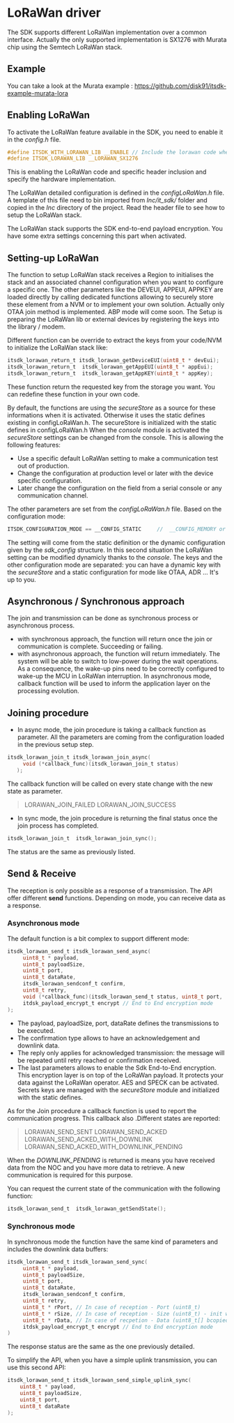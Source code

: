 # LoRaWan driver
The SDK supports different LoRaWan implementation over a common interface. Actually the only supported implementation is SX1276 with Murata chip using the Semtech LoRaWan stack.

## Example
You can take a look at the Murata example : https://github.com/disk91/itsdk-example-murata-lora

## Enabling LoRaWan
To activate the LoRaWan feature available in the SDK, you need to enable it in the *config.h* file.
```C
#define ITSDK_WITH_LORAWAN_LIB __ENABLE // Include the lorawan code when 1 disabled when 0
#define ITSDK_LORAWAN_LIB __LORAWAN_SX1276
```
This is enabling the LoRaWan code and specific header inclusion and specify the hardware implementation.

The LoRaWan detailed configuration is defined in the *configLoRaWan.h* file. A template of this file need to bin imported from *Inc/it_sdk/* folder and copied in the *Inc* directory of the project. Read the header file to see how to setup the LoRaWan stack.

The LoRaWan stack supports the SDK end-to-end payload encryption. You have some extra settings concerning this part when activated.

## Setting-up LoRaWan
The function to setup LoRaWan stack receives a Region to initialises the stack and an associated channel configuration when you want to configure a specific one.
The other parameters like the DEVEUI, APPEUI, APPKEY are loaded directly by calling dedicated functions allowing to securely store these element from a NVM or to implement your own solution. Actually only  OTAA join method is implemented. ABP mode will come soon.
The Setup is preparing the LoRaWan lib or external devices by registering the keys into the library / modem.

Different function can be override to extract the keys from your code/NVM to initialize the LoRaWan stack like:
```C
itsdk_lorawan_return_t itsdk_lorawan_getDeviceEUI(uint8_t * devEui);
itsdk_lorawan_return_t  itsdk_lorawan_getAppEUI(uint8_t * appEui);
itsdk_lorawan_return_t  itsdk_lorawan_getAppKEY(uint8_t * appKey);
```
These function return the requested key from the storage you want. You can redefine these function in your own code.

By default, the functions are using the *secureStore* as a source for these informations when it is activated. Otherwise it uses the static defines existing in configLoRaWan.h. The secureStore is initialized with the static defines in configLoRaWan.h
When the *console* module is activated the *secureStore* settings can be changed from the console. 
This is allowing the following features:
- Use a specific default LoRaWan setting to make a communication test out of production.
- Change the configuration at production level or later with the device specific configuration. 
- Later change the configuration on the field from a serial console or any communication channel.  

The other parameters are set from the *configLoRaWan.h* file. Based on the configuration mode:
```C
ITSDK_CONFIGURATION_MODE == __CONFIG_STATIC		//  __CONFIG_MEMORY or __CONFIG_EEPROM
```
The setting will come from the static definition or the dynamic configuration given by the *sdk_config* structure. In this second situation the LoRaWan setting can be modified dynamicly thanks to the *console*. The keys and the other configuration mode are separated: you can have a dynamic key with the *secureStore* and a static configuration for mode like OTAA, ADR ... It's up to you.  

## Asynchronous / Synchronous approach
The join and transmission can be done as synchronous process or asynchronous process.
- with synchronous approach, the function will return once the join or communication is complete. Succeeding or failing. 
- with asynchronous approach, the function will return immediately. The system will be able to switch to low-power during the wait operations. As a consequence, the wake-up pins need to be correctly configured to wake-up the MCU in LoRaWan interruption. In asynchronous mode, callback function will be used to inform the application layer on the processing evolution.

## Joining procedure 
- In async mode, the join procedure is taking a callback function as parameter. All the parameters are coming from the configuration loaded in the previous setup step.
```C
itsdk_lorawan_join_t itsdk_lorawan_join_async(
     void (*callback_func)(itsdk_lorawan_join_t status)
   );  
```
The callback function will be called on every state change with the new state as parameter.
> LORAWAN_JOIN_FAILED
> LORAWAN_JOIN_SUCCESS

- In sync mode, the join procedure is returning the final status once the join process has completed.
```C
itsdk_lorawan_join_t  itsdk_lorawan_join_sync();
```
The status are the same as previously listed.

## Send & Receive
The reception is only possible as a response of a transmission. The API offer different **send** functions. Depending on mode, you can receive data as a response. 

### Asynchronous mode
The default function is a bit complex to support different mode:
```C
itsdk_lorawan_send_t itsdk_lorawan_send_async(
     uint8_t * payload,
     uint8_t payloadSize,
     uint8_t port,
     uint8_t dataRate,
     itsdk_lorawan_sendconf_t confirm,
     uint8_t retry,
     void (*callback_func)(itsdk_lorawan_send_t status, uint8_t port,     uint8_t size, uint8_t * rxData),
     itdsk_payload_encrypt_t encrypt // End to End encryption mode
); 
```
- The payload, payloadSize, port, dataRate defines the transmissions to be executed.
- The confirmation type allows to have an acknowledgement and downlink data.
- The reply only applies for acknowledged transmission: the message will be repeated until retry reached or confirmation received.
- The last parameters allows to enable the Sdk End-to-End encryption. This encryption layer is on top of the LoRaWan payload. It protects your data against the LoRaWan operator. AES and SPECK can be activated. Secrets keys are managed with the *secureStore* module and initialized with the static defines.

As for the Join procedure a callback function is used to report the communication progress. This callback also .Different states are reported:
> LORAWAN_SEND_SENT
> LORAWAN_SEND_ACKED
> LORAWAN_SEND_ACKED_WITH_DOWNLINK
> LORAWAN_SEND_ACKED_WITH_DOWNLINK_PENDING

When the *DOWNLINK_PENDING* is returned is means you have received data from the NOC and you have more data to retrieve. A new communication is required for this purpose.

You can request the current state of the communication with the following function:
```C
itsdk_lorawan_send_t  itsdk_lorawan_getSendState();
``` 
### Synchronous mode
In synchronous mode the function have the same kind of parameters and includes the downlink data buffers:
```C
itsdk_lorawan_send_t itsdk_lorawan_send_sync(
     uint8_t * payload,
     uint8_t payloadSize,
     uint8_t port,
     uint8_t dataRate,
     itsdk_lorawan_sendconf_t confirm,
     uint8_t retry,
     uint8_t * rPort, // In case of reception - Port (uint8_t)
     uint8_t * rSize, // In case of reception - Size (uint8_t) - init with buffer max size
     uint8_t * rData, // In case of recpetion - Data (uint8_t[] bcopied)
     itdsk_payload_encrypt_t encrypt // End to End encryption mode
)
```
The response status are the same as the one previously detailed.

To simplify the API, when you have a simple uplink transmission, you can use this second API:
```C
itsdk_lorawan_send_t itsdk_lorawan_send_simple_uplink_sync(
    uint8_t * payload,
    uint8_t payloadSize,
    uint8_t port,
    uint8_t dataRate
);
```
